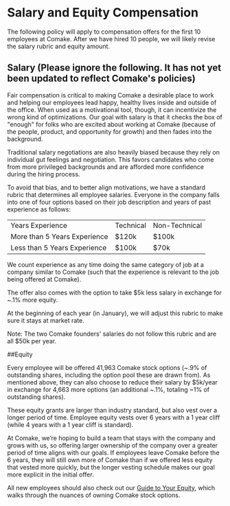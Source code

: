 # Salary and Equity Compensation

The following policy will apply to compensation offers for the first 10 employees at Comake. After we have hired 10 people, we will likely revise the salary rubric and equity amount.

## Salary (Please ignore the following. It has not yet been updated to reflect Comake's policies)

Fair compensation is critical to making Comake a desirable place to work and helping our employees lead happy, healthy lives inside and outside of the office. When used as a motivational tool, though, it can incentivize the wrong kind of optimizations. Our goal with salary is that it checks the box of "enough" for folks who are excited about working at Comake (because of the people, product, and opportunity for growth) and then fades into the background.

Traditional salary negotiations are also heavily biased because they rely on individual gut feelings and negotiation. This favors candidates who come from more privileged backgrounds and are afforded more confidence during the hiring process.

To avoid that bias, and to better align motivations, we have a standard rubric that determines all employee salaries. Everyone in the company falls into one of four options based on their job description and years of past experience as follows:

<table>
  <tr>
    <td>Years Experience</td>
    <td>Technical</td>
    <td>Non-Technical</td>
  </tr>
  <tr>
    <td>More than 5 Years Experience</td>
    <td>$120k</td>
    <td>$100k</td>
  </tr>
  <tr>
    <td>Less than 5 Years Experience</td>
    <td>$100k</td>
    <td>$70k</td>
  </tr>
</table>


We count experience as any time doing the same category of job at a company similar to Comake (such that the experience is relevant to the job being offered at Comake).

The offer also comes with the option to take $5k less salary in exchange for ~.1% more equity.

At the beginning of each year (in January), we will adjust this rubric to make sure it stays at market rate.

Note: The two Comake founders' salaries do not follow this rubric and are all $50k per year.

##Equity

Every employee will be offered 41,963 Comake stock options (~.9% of outstanding shares, including the option pool these are drawn from). As mentioned above, they can also choose to reduce their salary by $5k/year in exchange for 4,663 more options (an additional ~.1%, totaling ~1% of outstanding shares).

These equity grants are larger than industry standard, but also vest over a longer period of time. Employee equity vests over 6 years with a 1 year cliff (while 4 years with a 1 year cliff is standard).

At Comake, we’re hoping to build a team that stays with the company and grows with us, so offering larger ownership of the company over a greater period of time aligns with our goals. If employees leave Comake before the 6 years, they will still own more of Comake than if we offered less equity that vested more quickly, but the longer vesting schedule makes our goal more explicit in the initial offer.

All new employees should also check out our [Guide to Your Equity](https://github.com/comake/handbook/blob/master/Hiring%20Documents/Guide%20to%20Your%20Equity.md), which walks through the nuances of owning Comake stock options.
